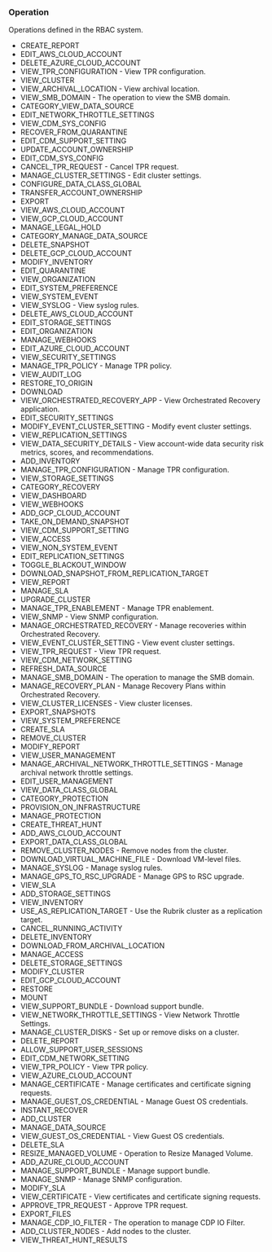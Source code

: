 ### Operation
Operations defined in the RBAC system.

- CREATE_REPORT
- EDIT_AWS_CLOUD_ACCOUNT
- DELETE_AZURE_CLOUD_ACCOUNT
- VIEW_TPR_CONFIGURATION - View TPR configuration.
- VIEW_CLUSTER
- VIEW_ARCHIVAL_LOCATION - View archival location.
- VIEW_SMB_DOMAIN - The operation to view the SMB domain.
- CATEGORY_VIEW_DATA_SOURCE
- EDIT_NETWORK_THROTTLE_SETTINGS
- VIEW_CDM_SYS_CONFIG
- RECOVER_FROM_QUARANTINE
- EDIT_CDM_SUPPORT_SETTING
- UPDATE_ACCOUNT_OWNERSHIP
- EDIT_CDM_SYS_CONFIG
- CANCEL_TPR_REQUEST - Cancel TPR request.
- MANAGE_CLUSTER_SETTINGS - Edit cluster settings.
- CONFIGURE_DATA_CLASS_GLOBAL
- TRANSFER_ACCOUNT_OWNERSHIP
- EXPORT
- VIEW_AWS_CLOUD_ACCOUNT
- VIEW_GCP_CLOUD_ACCOUNT
- MANAGE_LEGAL_HOLD
- CATEGORY_MANAGE_DATA_SOURCE
- DELETE_SNAPSHOT
- DELETE_GCP_CLOUD_ACCOUNT
- MODIFY_INVENTORY
- EDIT_QUARANTINE
- VIEW_ORGANIZATION
- EDIT_SYSTEM_PREFERENCE
- VIEW_SYSTEM_EVENT
- VIEW_SYSLOG - View syslog rules.
- DELETE_AWS_CLOUD_ACCOUNT
- EDIT_STORAGE_SETTINGS
- EDIT_ORGANIZATION
- MANAGE_WEBHOOKS
- EDIT_AZURE_CLOUD_ACCOUNT
- VIEW_SECURITY_SETTINGS
- MANAGE_TPR_POLICY - Manage TPR policy.
- VIEW_AUDIT_LOG
- RESTORE_TO_ORIGIN
- DOWNLOAD
- VIEW_ORCHESTRATED_RECOVERY_APP - View Orchestrated Recovery application.
- EDIT_SECURITY_SETTINGS
- MODIFY_EVENT_CLUSTER_SETTING - Modify event cluster settings.
- VIEW_REPLICATION_SETTINGS
- VIEW_DATA_SECURITY_DETAILS - View account-wide data security risk metrics, scores, and recommendations.
- ADD_INVENTORY
- MANAGE_TPR_CONFIGURATION - Manage TPR configuration.
- VIEW_STORAGE_SETTINGS
- CATEGORY_RECOVERY
- VIEW_DASHBOARD
- VIEW_WEBHOOKS
- ADD_GCP_CLOUD_ACCOUNT
- TAKE_ON_DEMAND_SNAPSHOT
- VIEW_CDM_SUPPORT_SETTING
- VIEW_ACCESS
- VIEW_NON_SYSTEM_EVENT
- EDIT_REPLICATION_SETTINGS
- TOGGLE_BLACKOUT_WINDOW
- DOWNLOAD_SNAPSHOT_FROM_REPLICATION_TARGET
- VIEW_REPORT
- MANAGE_SLA
- UPGRADE_CLUSTER
- MANAGE_TPR_ENABLEMENT - Manage TPR enablement.
- VIEW_SNMP - View SNMP configuration.
- MANAGE_ORCHESTRATED_RECOVERY - Manage recoveries within Orchestrated Recovery.
- VIEW_EVENT_CLUSTER_SETTING - View event cluster settings.
- VIEW_TPR_REQUEST - View TPR request.
- VIEW_CDM_NETWORK_SETTING
- REFRESH_DATA_SOURCE
- MANAGE_SMB_DOMAIN - The operation to manage the SMB domain.
- MANAGE_RECOVERY_PLAN - Manage Recovery Plans within Orchestrated Recovery.
- VIEW_CLUSTER_LICENSES - View cluster licenses.
- EXPORT_SNAPSHOTS
- VIEW_SYSTEM_PREFERENCE
- CREATE_SLA
- REMOVE_CLUSTER
- MODIFY_REPORT
- VIEW_USER_MANAGEMENT
- MANAGE_ARCHIVAL_NETWORK_THROTTLE_SETTINGS - Manage archival network throttle settings.
- EDIT_USER_MANAGEMENT
- VIEW_DATA_CLASS_GLOBAL
- CATEGORY_PROTECTION
- PROVISION_ON_INFRASTRUCTURE
- MANAGE_PROTECTION
- CREATE_THREAT_HUNT
- ADD_AWS_CLOUD_ACCOUNT
- EXPORT_DATA_CLASS_GLOBAL
- REMOVE_CLUSTER_NODES - Remove nodes from the cluster.
- DOWNLOAD_VIRTUAL_MACHINE_FILE - Download VM-level files.
- MANAGE_SYSLOG - Manage syslog rules.
- MANAGE_GPS_TO_RSC_UPGRADE - Manage GPS to RSC upgrade.
- VIEW_SLA
- ADD_STORAGE_SETTINGS
- VIEW_INVENTORY
- USE_AS_REPLICATION_TARGET - Use the Rubrik cluster as a replication target.
- CANCEL_RUNNING_ACTIVITY
- DELETE_INVENTORY
- DOWNLOAD_FROM_ARCHIVAL_LOCATION
- MANAGE_ACCESS
- DELETE_STORAGE_SETTINGS
- MODIFY_CLUSTER
- EDIT_GCP_CLOUD_ACCOUNT
- RESTORE
- MOUNT
- VIEW_SUPPORT_BUNDLE - Download support bundle.
- VIEW_NETWORK_THROTTLE_SETTINGS - View Network Throttle Settings.
- MANAGE_CLUSTER_DISKS - Set up or remove disks on a cluster.
- DELETE_REPORT
- ALLOW_SUPPORT_USER_SESSIONS
- EDIT_CDM_NETWORK_SETTING
- VIEW_TPR_POLICY - View TPR policy.
- VIEW_AZURE_CLOUD_ACCOUNT
- MANAGE_CERTIFICATE - Manage certificates and certificate signing requests.
- MANAGE_GUEST_OS_CREDENTIAL - Manage Guest OS credentials.
- INSTANT_RECOVER
- ADD_CLUSTER
- MANAGE_DATA_SOURCE
- VIEW_GUEST_OS_CREDENTIAL - View Guest OS credentials.
- DELETE_SLA
- RESIZE_MANAGED_VOLUME - Operation to Resize Managed Volume.
- ADD_AZURE_CLOUD_ACCOUNT
- MANAGE_SUPPORT_BUNDLE - Manage support bundle.
- MANAGE_SNMP - Manage SNMP configuration.
- MODIFY_SLA
- VIEW_CERTIFICATE - View certificates and certificate signing requests.
- APPROVE_TPR_REQUEST - Approve TPR request.
- EXPORT_FILES
- MANAGE_CDP_IO_FILTER - The operation to manage CDP IO Filter.
- ADD_CLUSTER_NODES - Add nodes to the cluster.
- VIEW_THREAT_HUNT_RESULTS
